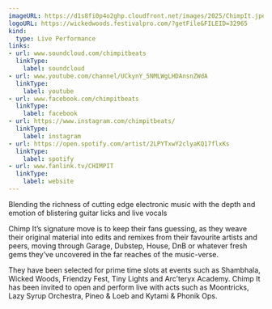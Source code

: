 ```yaml
---
imageURL: https://d1s8fi0p4o2ghp.cloudfront.net/images/2025/ChimpIt.jpeg
logoURL: https://wickedwoods.festivalpro.com/?getFile&FILEID=32965
kind:
  type: Live Performance
links:
- url: www.soundcloud.com/chimpitbeats
  linkType:
    label: soundcloud
- url: www.youtube.com/channel/UCkynY_5NMLWgLHDAnsnZWdA
  linkType:
    label: youtube
- url: www.facebook.com/chimpitbeats
  linkType:
    label: facebook
- url: https://www.instagram.com/chimpitbeats/
  linkType:
    label: instagram
- url: https://open.spotify.com/artist/2LPYTxwY2clyaKQ17flxKs
  linkType:
    label: spotify
- url: www.fanlink.tv/CHIMPIT
  linkType:
    label: website
---
```

Blending the richness of cutting edge electronic music with the depth and emotion of blistering guitar licks and live vocals

Chimp It’s signature move is to keep their fans guessing, as they weave their original material into edits and remixes from their favourite artists and peers, moving through Garage, Dubstep, House, DnB or whatever fresh gems they’ve uncovered in the far reaches of the music-verse.

They have been selected for prime time slots at events such as Shambhala, Wicked Woods, Friendzy Fest, Tiny Lights and Arc’teryx Academy. Chimp It has been invited to open and perform live with acts such as Moontricks, Lazy Syrup Orchestra, Pineo & Loeb and Kytami & Phonik Ops.